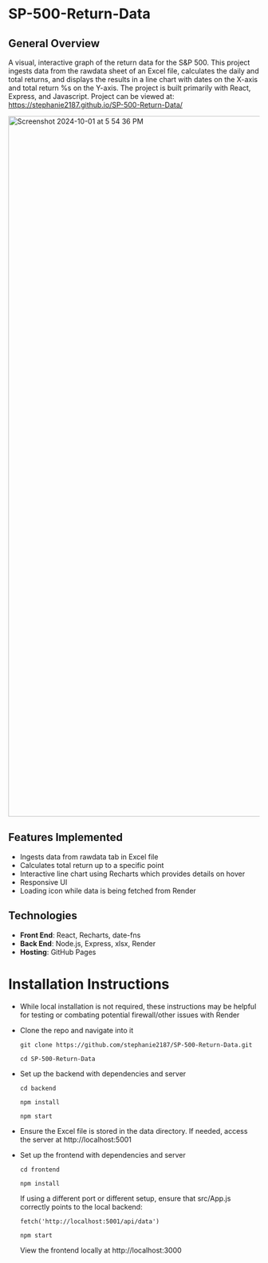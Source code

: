 # SP-500-Return-Data

## General Overview

A visual, interactive graph of the return data for the S&P 500. This project ingests data from the rawdata sheet of an Excel file, calculates the daily and total returns, and displays the results in a line chart with dates on the X-axis and total return %s on the Y-axis. The project is built primarily with React, Express, and Javascript. Project can be viewed at: https://stephanie2187.github.io/SP-500-Return-Data/

<img width="1405" alt="Screenshot 2024-10-01 at 5 54 36 PM" src="https://github.com/user-attachments/assets/c795379e-3019-4c29-8a62-08fe3189ec6e">


## Features Implemented

- Ingests data from rawdata tab in Excel file
- Calculates total return up to a specific point
- Interactive line chart using Recharts which provides details on hover
- Responsive UI
- Loading icon while data is being fetched from Render

## Technologies

- **Front End**: React, Recharts, date-fns
- **Back End**: Node.js, Express, xlsx, Render
- **Hosting**: GitHub Pages

# Installation Instructions

- While local installation is not required, these instructions may be helpful for testing or combating potential firewall/other issues with Render
- Clone the repo and navigate into it
  ```
  git clone https://github.com/stephanie2187/SP-500-Return-Data.git
  ```
  ```
  cd SP-500-Return-Data
  ```
- Set up the backend with dependencies and server
  ```
  cd backend
  ```
  ```
  npm install
  ```
  ```
  npm start
  ```
- Ensure the Excel file is stored in the data directory. If needed, access the server at http://localhost:5001

- Set up the frontend with dependencies and server
  ```
  cd frontend
  ```
  ```
  npm install
  ```
  If using a different port or different setup, ensure that src/App.js correctly points to the local backend:
  ```
  fetch('http://localhost:5001/api/data')
  ```
  ```
  npm start
  ```
  View the frontend locally at http://localhost:3000
  
